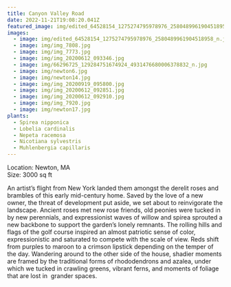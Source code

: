 ```yaml
---
title: Canyon Valley Road
date: 2022-11-21T19:08:20.041Z
featured_image: img/edited_64528154_1275274795978976_2580489961904518958_n.jpg
images:
  - image: img/edited_64528154_1275274795978976_2580489961904518958_n.jpg
  - image: img/img_7808.jpg
  - image: img/img_7773.jpg
  - image: img/img_20200612_093346.jpg
  - image: img/66296725_129284751674924_4931476680006378832_n.jpg
  - image: img/newton6.jpg
  - image: img/newton14.jpg
  - image: img/img_20200919_095800.jpg
  - image: img/img_20200612_092851.jpg
  - image: img/img_20200612_092910.jpg
  - image: img/img_7920.jpg
  - image: img/newton17.jpg
plants:
  - Spirea nipponica
  - Lobelia cardinalis
  - Nepeta racemosa
  - Nicotiana sylvestris
  - Muhlenbergia capillaris
---
```

Location: Newton, MA\
S﻿ize: 3000 sq ft

An artist’s flight from New York landed them amongst the derelit roses and brambles of this early mid-century home. Saved by the love of a new owner, the threat of development put aside, we set about to reinvigorate the landscape. Ancient roses met new rose friends, old peonies were tucked in by new perennials, and expressionist waves of willow and spirea sprouted a new backbone to support the garden’s lonely remnants. The rolling hills and flags of the golf course inspired an almost patriotic sense of color, expressionistic and saturated to compete with the scale of view. Reds shift from purples to maroon to a crimson lipstick depending on the temper of the day. Wandering around to the other side of the house, shadier moments are framed by the traditional forms of rhododendrons and azalea, under which we tucked in crawling greens, vibrant ferns, and moments of foliage that are lost in  grander spaces.